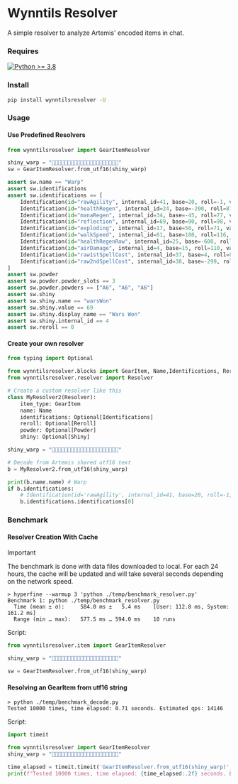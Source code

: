 # Wynntils Resolver
A simple resolver to analyze Artemis' encoded items in chat.

### Requires
[![Python >= 3.8](https://img.shields.io/badge/python>=3.8-3670A0?style=for-the-badge&logo=python&logoColor=ffdd54)](https://www.python.org/)

### Install
```bash
pip install wynntilsresolver -U
```


### Usage
#### Use Predefined Resolvers
```python
from wynntilsresolver import GearItemResolver

shiny_warp = "󰀀󰄀󰉗󶅲󷀀󰌉󰀘󵜢󴵅󶈑󴝑󷐙󵀄󶸥󵠦󶠄󰌃󿞼󰘄󸨁􏿮"
sw = GearItemResolver.from_utf16(shiny_warp)

assert sw.name == "Warp"
assert sw.identifications
assert sw.identifications == [
    Identification(id="rawAgility", internal_id=41, base=20, roll=-1, value=20),
    Identification(id="healthRegen", internal_id=24, base=-200, roll=87, value=-174),
    Identification(id="manaRegen", internal_id=34, base=-45, roll=77, value=-35),
    Identification(id="reflection", internal_id=69, base=90, roll=98, value=88),
    Identification(id="exploding", internal_id=17, base=50, roll=71, value=36),
    Identification(id="walkSpeed", internal_id=81, base=180, roll=116, value=209),
    Identification(id="healthRegenRaw", internal_id=25, base=-600, roll=80, value=-480),
    Identification(id="airDamage", internal_id=4, base=15, roll=110, value=16),
    Identification(id="raw1stSpellCost", internal_id=37, base=4, roll=88, value=4),
    Identification(id="raw2ndSpellCost", internal_id=38, base=-299, roll=104, value=-311),
]
assert sw.powder
assert sw.powder.powder_slots == 3
assert sw.powder.powders == ["A6", "A6", "A6"]
assert sw.shiny
assert sw.shiny.name == "warsWon"
assert sw.shiny.value == 69
assert sw.shiny.display_name == "Wars Won"
assert sw.shiny.internal_id == 4
assert sw.reroll == 0
```

#### Create your own resolver
```python
from typing import Optional

from wynntilsresolver.blocks import GearItem, Name,Identifications, Reroll, Powder, Shiny
from wynntilsresolver.resolver import Resolver

# Create a custom resolver like this
class MyResolver2(Resolver):
    item_type: GearItem
    name: Name
    identifications: Optional[Identifications]
    reroll: Optional[Reroll]
    powder: Optional[Powder]
    shiny: Optional[Shiny]

shiny_warp = "󰀀󰄀󰉗󶅲󷀀󰌉󰀘󵜢󴵅󶈑󴝑󷐙󵀄󶸥󵠦󶠄󰌃󿞼󰘄󸨁􏿮"

# Decode from Artemis shared utf16 text
b = MyResolver2.from_utf16(shiny_warp)

print(b.name.name) # Warp
if b.identifications:
    # Identification(id='rawAgility', internal_id=41, base=20, roll=-1, value=20)
    b.identifications.identifications[0]
```

### Benchmark

#### Resolver Creation With Cache
> [!IMPORTANT]
> The benchmark is done with data files downloaded to local.
> For each 24 hours, the cache will be updated and will take several seconds depending on the network speed.
```
> hyperfine --warmup 3 'python ./temp/benchmark_resolver.py'
Benchmark 1: python ./temp/benchmark_resolver.py
  Time (mean ± σ):     584.0 ms ±   5.4 ms    [User: 112.8 ms, System: 161.2 ms]
  Range (min … max):   577.5 ms … 594.0 ms    10 runs
```
Script: 
```python
from wynntilsresolver.item import GearItemResolver

shiny_warp = "󰀀󰄀󰉗󶅲󷀀󰌉󰀘󵜢󴵅󶈑󴝑󷐙󵀄󶸥󵠦󶠄󰌃󿞼󰘄󸨁􏿮"

sw = GearItemResolver.from_utf16(shiny_warp)
```

#### Resolving an GearItem from utf16 string
```
> python ./temp/benchmark_decode.py
Tested 10000 times, time elapsed: 0.71 seconds. Estimated qps: 14146
```
Script: 
```python
import timeit

from wynntilsresolver import GearItemResolver
shiny_warp = "󰀀󰄀󰉗󶅲󷀀󰌉󰀘󵜢󴵅󶈑󴝑󷐙󵀄󶸥󵠦󶠄󰌃󿞼󰘄󸨁􏿮"

time_elapsed = timeit.timeit('GearItemResolver.from_utf16(shiny_warp)', globals=globals(), number=10000)
print(f"Tested 10000 times, time elapsed: {time_elapsed:.2f} seconds. Estimated qps: {10000 / time_elapsed:.0f}")
```